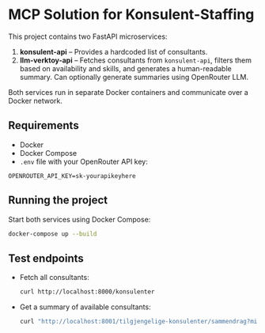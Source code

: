 # MCP Solution for Konsulent-Staffing

This project contains two FastAPI microservices:

1. **konsulent-api** – Provides a hardcoded list of consultants.
2. **llm-verktoy-api** – Fetches consultants from `konsulent-api`, filters them based on availability and skills, and generates a human-readable summary. Can optionally generate summaries using OpenRouter LLM.

Both services run in separate Docker containers and communicate over a Docker network.

## Requirements

- Docker
- Docker Compose
- `.env` file with your OpenRouter API key:

```env
OPENROUTER_API_KEY=sk-yourapikeyhere
```

## Running the project

Start both services using Docker Compose:

```bash
docker-compose up --build
```

## Test endpoints

- Fetch all consultants:

  ```bash
  curl http://localhost:8000/konsulenter
  ```

- Get a summary of available consultants:

  ```bash
  curl "http://localhost:8001/tilgjengelige-konsulenter/sammendrag?min_tilgjengelighet_prosent=50&paakrevd_ferdighet=python"
  ```

